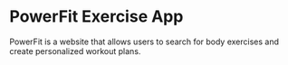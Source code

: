 # PowerFit Exercise App
 PowerFit is a website that allows users to search for body exercises and create personalized workout plans.
